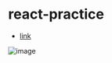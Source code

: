 # react-practice

- [link](https://www.youtube.com/watch?v=fgSXAKsq-Vo)

![image](https://user-images.githubusercontent.com/41139770/186339798-7d18ae98-1551-44ce-ba48-4e9ca34d83ae.png)
